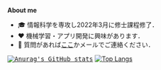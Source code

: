 **About me**
- 🎓 情報科学を専攻し2022年3月に修士課程修了．
- ❤️ 機械学習・アプリ開発に興味があります．
- 💬 質問があれば[ここ](https://github.com/is0383kk/is0383kk/issues)かメールでご連絡ください．

<kbd>[![Anurag's GitHub stats](https://github-readme-stats.vercel.app/api?username=is0383kk&show_icons=true&theme=radical)](https://github.com/anuraghazra/github-readme-stats)</kbd>
</kbd>[![Top Langs](https://github-readme-stats.vercel.app/api/top-langs/?username=is0383kk&show_icons=true&theme=radical&layout=compact)](https://github.com/anuraghazra/github-readme-stats)</kbd>
